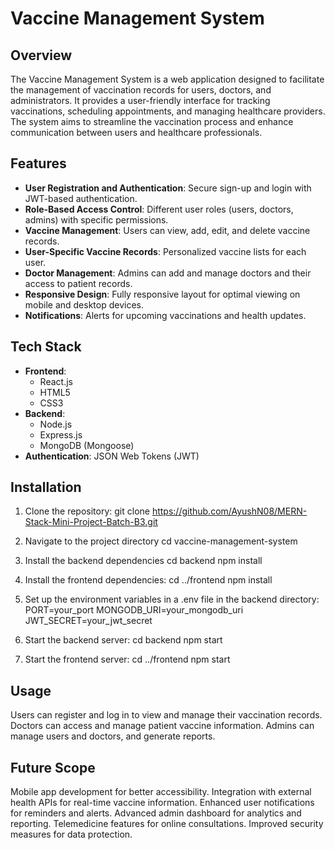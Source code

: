 # Vaccine Management System

## Overview
The Vaccine Management System is a web application designed to facilitate the management of vaccination records for users, doctors, and administrators. It provides a user-friendly interface for tracking vaccinations, scheduling appointments, and managing healthcare providers. The system aims to streamline the vaccination process and enhance communication between users and healthcare professionals.

## Features
- **User Registration and Authentication**: Secure sign-up and login with JWT-based authentication.
- **Role-Based Access Control**: Different user roles (users, doctors, admins) with specific permissions.
- **Vaccine Management**: Users can view, add, edit, and delete vaccine records.
- **User-Specific Vaccine Records**: Personalized vaccine lists for each user.
- **Doctor Management**: Admins can add and manage doctors and their access to patient records.
- **Responsive Design**: Fully responsive layout for optimal viewing on mobile and desktop devices.
- **Notifications**: Alerts for upcoming vaccinations and health updates.

## Tech Stack
- **Frontend**: 
  - React.js
  - HTML5
  - CSS3
- **Backend**: 
  - Node.js
  - Express.js
  - MongoDB (Mongoose)
- **Authentication**: JSON Web Tokens (JWT)

## Installation

1. Clone the repository:
   git clone https://github.com/AyushN08/MERN-Stack-Mini-Project-Batch-B3.git

2. Navigate to the project directory
  cd vaccine-management-system

3. Install the backend dependencies
  cd backend
  npm install

4. Install the frontend dependencies:
  cd ../frontend
  npm install

5. Set up the environment variables in a .env file in the backend directory:
  PORT=your_port
  MONGODB_URI=your_mongodb_uri
  JWT_SECRET=your_jwt_secret

6. Start the backend server:
   cd backend
   npm start

7. Start the frontend server:
   cd ../frontend
   npm start


## Usage
Users can register and log in to view and manage their vaccination records.
Doctors can access and manage patient vaccine information.
Admins can manage users and doctors, and generate reports.

## Future Scope
Mobile app development for better accessibility.
Integration with external health APIs for real-time vaccine information.
Enhanced user notifications for reminders and alerts.
Advanced admin dashboard for analytics and reporting.
Telemedicine features for online consultations.
Improved security measures for data protection.
